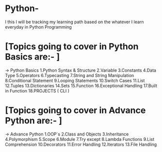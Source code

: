 # Python-
I this I will be tracking my learning path based on the whatever I learn everyday in Python Programming 


# [Topics going to cover in Python Basics are:- ] #
-> Python Basics 
    1.Python Syntax & Structure
    2.Variable
    3.Constants
    4.Data Type
    5.Operators
    6.Typecasting
    7.String and String Manipulation
    8.Conditional Statement
    9.Looping Statements
    10.Switch Cases
    11.List 
    12.Tuples 
    13.Dictionaries
    14.Sets
    15.Function
    16.Exceptional Handling 
    17.Built in Function
    18.PROJECTS ( CLI ) 
# [Topics going to cover in Advance Python  are:- ] #
-> Advance Python
    1.OOP`s
    2.Class and Objects 
    3.Inheritance
    4.Polymorphism
    5.Scope 
    6.Module
    7.Try except
    8.Lambda Functions
    9.List Comprehension
    10.Decorators
    11.Error Handling
    12.Iterators 
    13.File Handling
		
